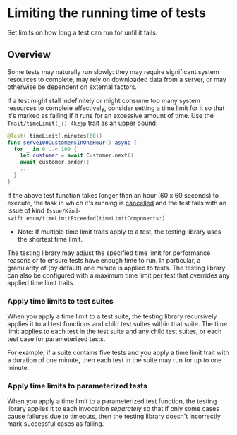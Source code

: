 # Limiting the running time of tests

<!--
This source file is part of the Swift.org open source project

Copyright (c) 2023-2024 Apple Inc. and the Swift project authors
Licensed under Apache License v2.0 with Runtime Library Exception

See https://swift.org/LICENSE.txt for license information
See https://swift.org/CONTRIBUTORS.txt for Swift project authors
-->

Set limits on how long a test can run for until it fails.

## Overview

Some tests may naturally run slowly: they may require significant system
resources to complete, may rely on downloaded data from a server, or may
otherwise be dependent on external factors.

If a test might stall indefinitely or might consume too many system resources to
complete effectively, consider setting a time limit for it so that it's marked
as failing if it runs for an excessive amount of time. Use the
``Trait/timeLimit(_:)-4kzjp`` trait as an upper bound:

```swift
@Test(.timeLimit(.minutes(60))
func serve100CustomersInOneHour() async {
  for _ in 0 ..< 100 {
    let customer = await Customer.next()
    await customer.order()
    ...
  }
}
```

If the above test function takes longer than an
hour (60 x 60 seconds) to execute, the task in which it's running is
[cancelled](https://developer.apple.com/documentation/swift/task/cancel())
and the test fails with an issue of kind
``Issue/Kind-swift.enum/timeLimitExceeded(timeLimitComponents:)``.

- Note: If multiple time limit traits apply to a test, the testing library uses
  the shortest time limit.

The testing library may adjust the specified time limit for performance reasons
or to ensure tests have enough time to run. In particular, a granularity of (by
default) one minute is applied to tests. The testing library can also be
configured with a maximum time limit per test that overrides any applied time
limit traits.

### Apply time limits to test suites

When you apply a time limit to a test suite, the testing library recursively
applies it to all test functions and child test suites within that suite.
The time limit applies to each test in the test suite and any child test suites,
or each test case for parameterized tests.

For example, if a suite contains five tests and you apply a time limit trait
with a duration of one minute, then each test in the suite may run for up to
one minute.

### Apply time limits to parameterized tests

When you apply a time limit to a parameterized test function, the testing
library applies it to each invocation _separately_ so that if only some
cases cause failures due to timeouts, then the testing library doesn't
incorrectly mark successful cases as failing.
